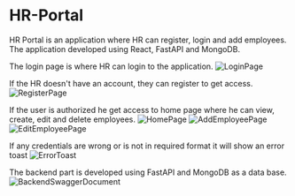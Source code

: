# HR-Portal
HR Portal is an application where HR can register, login and add employees. The application developed using React, FastAPI and MongoDB.

The login page is where HR can login to the application.
![LoginPage](https://user-images.githubusercontent.com/66007960/167012373-6de52465-f8a0-498d-89f4-11417de3a3fa.PNG)

If the HR doesn't have an account, they can register to get access.
![RegisterPage](https://user-images.githubusercontent.com/66007960/167012673-921c40b0-8024-4e1e-a11b-74e743038b21.PNG)

If the user is authorized he get access to home page where he can view, create, edit and delete employees.
![HomePage](https://user-images.githubusercontent.com/66007960/167013644-102d56cd-0544-4a4d-9e26-2995904cb80f.PNG)
![AddEmployeePage](https://user-images.githubusercontent.com/66007960/167013670-b3592291-6ade-4d00-a8da-b0e6a7604383.PNG)
![EditEmployeePage](https://user-images.githubusercontent.com/66007960/167013700-e7a6426d-37bd-49c4-8a19-9ed7daa9eeca.PNG)

If any credentials are wrong or is not in required format it will show an error toast
![ErrorToast](https://user-images.githubusercontent.com/66007960/167012716-1c439506-e14f-4708-a3bd-2a44c43998af.PNG)

The backend part is developed using FastAPI and MongoDB as a data base.
![BackendSwaggerDocument](https://user-images.githubusercontent.com/66007960/167012855-308670fc-4679-4a3b-a938-769a9493c18d.PNG)
